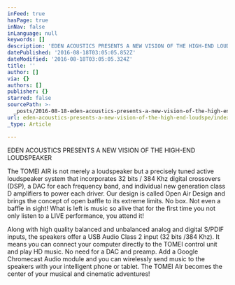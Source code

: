 ```yaml
---
inFeed: true
hasPage: true
inNav: false
inLanguage: null
keywords: []
description: 'EDEN ACOUSTICS PRESENTS A NEW VISION OF THE HIGH-END LOUDSPEAKER '
datePublished: '2016-08-18T03:05:05.852Z'
dateModified: '2016-08-18T03:05:05.324Z'
title: ''
author: []
via: {}
authors: []
publisher: {}
starred: false
sourcePath: >-
  _posts/2016-08-18-eden-acoustics-presents-a-new-vision-of-the-high-end-loudspe.md
url: eden-acoustics-presents-a-new-vision-of-the-high-end-loudspe/index.html
_type: Article

---
```

EDEN ACOUSTICS PRESENTS A NEW VISION OF THE HIGH-END LOUDSPEAKER 

The TOMEI AIR is not merely a loudspeaker but a precisely tuned active loudspeaker system that incorporates 32 bits / 384 Khz digital crossovers (DSP), a DAC for each frequency band, and individual new generation class D amplifiers to power each driver. Our design is called Open Air Design and brings the concept of open baffle to its extreme limits. No box. Not even a baffle in sight! What is left is music so alive that for the first time you not only listen to a LIVE performance, you attend it! 

Along with high quality balanced and unbalanced analog and digital S/PDIF inputs, the speakers offer a USB Audio Class 2 input (32 bits /384 Khz). It means you can connect your computer directly to the TOMEI control unit and play HD music. No need for a DAC and preamp. Add a Google Chromecast Audio module and you can wirelessly send music to the speakers with your intelligent phone or tablet. The TOMEI AIr becomes the center of your musical and cinematic adventures!